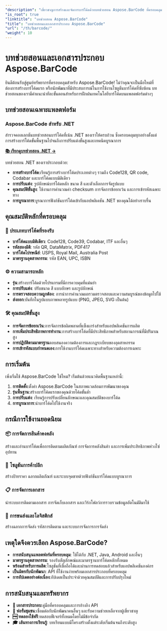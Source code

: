 ```yaml
---
"description": "เชี่ยวชาญการสร้างและจัดการบาร์โค้ดด้วยบทช่วยสอน Aspose.BarCode ที่ครอบคลุม เรียนรู้การสร้าง ปรับแต่ง และผสานรวมบาร์โค้ดบนแพลตฟอร์มต่างๆ"
"is_root": true
"linktitle": "บทช่วยสอน Aspose.BarCode"
"title": "บทช่วยสอนและเอกสารประกอบ Aspose.BarCode"
"url": "/th/barcode/"
"weight": 10
---
```


# บทช่วยสอนและเอกสารประกอบ Aspose.BarCode

ยินดีต้อนรับสู่ศูนย์ทรัพยากรที่ครอบคลุมสำหรับ Aspose.BarCode! ไม่ว่าคุณจะเป็นมือใหม่ที่ต้องการสร้างบาร์โค้ดแรก หรือนักพัฒนาที่มีประสบการณ์ในการใช้งานโซลูชันบาร์โค้ดที่ซับซ้อน บทช่วยสอนของเรามีคำแนะนำทีละขั้นตอนสำหรับการฝึกฝนเทคโนโลยีบาร์โค้ดบนแพลตฟอร์มต่างๆ

## บทช่วยสอนเฉพาะแพลตฟอร์ม

### Aspose.BarCode สำหรับ .NET
สำรวจคอลเลกชันบทช่วยสอนบาร์โค้ดที่เน้น .NET ของเราให้ครบถ้วน ซึ่งครอบคลุมทุกอย่างตั้งแต่การสร้างบาร์โค้ดขั้นพื้นฐานไปจนถึงการปรับแต่งขั้นสูงและเทคนิคบูรณาการ

**[📚 เรียกดูบทช่วยสอน .NET →](/barcode/net/)**

บทช่วยสอน .NET ของเราประกอบด้วย:
- **การสร้างบาร์โค้ด**:เรียนรู้การสร้างบาร์โค้ดประเภทต่างๆ รวมถึง Code128, QR code, Codabar และบาร์โค้ดแบบมิติเดียว
- **การปรับแต่ง**: รูปลักษณ์บาร์โค้ดหลัก ขนาด สี และตัวเลือกการจัดรูปแบบ
- **คุณสมบัติขั้นสูง**: ใช้งานการคำนวณค่า checksum การจัดการข้อยกเว้น และการเข้ารหัสเฉพาะทาง
- **การบูรณาการ**:บูรณาการฟังก์ชันบาร์โค้ดเข้ากับแอปพลิเคชัน .NET ของคุณได้อย่างราบรื่น

## คุณสมบัติหลักที่ครอบคลุม

### 🎯 **ประเภทบาร์โค้ดที่รองรับ**
- **บาร์โค้ดแบบมิติเดียว**: Code128, Code39, Codabar, ITF และอื่นๆ
- **รหัสสองมิติ**: รหัส QR, DataMatrix, PDF417
- **บาร์โค้ดไปรษณีย์**: USPS, Royal Mail, Australia Post
- **มาตรฐานอุตสาหกรรม**: รหัส EAN, UPC, ISBN

### ⚙️ **ความสามารถหลัก**
- **รุ่น**:สร้างบาร์โค้ดด้วยโปรแกรมที่มีการควบคุมที่แม่นยำ
- **การปรับแต่ง**: ปรับขนาด สี แบบอักษร และรูปลักษณ์
- **การตรวจสอบความถูกต้อง**: การนำการคำนวณผลรวมตรวจสอบและความสมบูรณ์ของข้อมูลไปใช้
- **ส่งออก**:บันทึกในรูปแบบภาพหลายรูปแบบ (PNG, JPEG, SVG เป็นต้น)

### 🛠️ **คุณสมบัติขั้นสูง**
- **การจัดการข้อยกเว้น**:การจัดการข้อผิดพลาดที่แข็งแกร่งสำหรับแอปพลิเคชันการผลิต
- **การเพิ่มประสิทธิภาพการทำงาน**:การสร้างบาร์โค้ดที่มีประสิทธิภาพสำหรับสถานการณ์ที่มีปริมาณสูง
- **การปฏิบัติตามมาตรฐาน**ตอบสนองความต้องการและกฎระเบียบของอุตสาหกรรม
- **การเข้ารหัสแบบกำหนดเอง**:การใช้งานบาร์โค้ดเฉพาะทางสำหรับความต้องการเฉพาะ

## การเริ่มต้น

เพิ่งเริ่มใช้ Aspose.BarCode ใช่ไหม? เริ่มต้นด้วยแนวคิดพื้นฐานเหล่านี้:

1. **การติดตั้ง**:ตั้งค่า Aspose.BarCode ในสภาพแวดล้อมการพัฒนาของคุณ
2. **รุ่นพื้นฐาน**:สร้างบาร์โค้ดแรกของคุณด้วยโค้ดขั้นต่ำ
3. **การปรับแต่ง**: เรียนรู้การปรับเปลี่ยนลักษณะและคุณสมบัติของบาร์โค้ด
4. **การบูรณาการ**:นำบาร์โค้ดไปใช้งานจริง

## กรณีการใช้งานยอดนิยม

### 📦 **การจัดการสินค้าคงคลัง**
สร้างและอ่านบาร์โค้ดเพื่อการติดตามผลิตภัณฑ์ การจัดการคลังสินค้า และการเพิ่มประสิทธิภาพห่วงโซ่อุปทาน

### 🏪 **โซลูชันการค้าปลีก**
สร้างป้ายราคา ฉลากผลิตภัณฑ์ และระบบจุดขายด้วยฟังก์ชันบาร์โค้ดแบบบูรณาการ

### 📋 **การจัดการเอกสาร**
นำระบบการติดตามเอกสาร การจัดเก็บเอกสาร และเวิร์กโฟลว์การรวบรวมข้อมูลอัตโนมัติมาใช้

### 🚚 **การขนส่งและโลจิสติกส์**
สร้างฉลากการจัดส่ง รหัสการติดตาม และระบบการจัดการการจัดส่ง

## เหตุใดจึงควรเลือก Aspose.BarCode?

- **การสนับสนุนแพลตฟอร์มที่ครอบคลุม**: ใช้ได้กับ .NET, Java, Android และอื่นๆ
- **มาตรฐานอุตสาหกรรม**: รองรับสัญลักษณ์และมาตรฐานบาร์โค้ดหลักทั้งหมด
- **พร้อมสำหรับการผลิต**:โซลูชันที่เชื่อถือได้และผ่านการทดสอบแล้วสำหรับแอปพลิเคชันองค์กร
- **เป็นมิตรกับนักพัฒนา**: API ที่ใช้งานง่ายพร้อมเอกสารประกอบที่ครอบคลุม
- **การอัปเดตอย่างต่อเนื่อง**:อัปเดตเป็นประจำด้วยคุณสมบัติและการปรับปรุงใหม่

## การสนับสนุนและทรัพยากร

- **📖 เอกสารประกอบ**:คู่มือที่ครอบคลุมและการอ้างอิง API
- **💬 ฟอรั่มชุมชน**:เชื่อมต่อกับนักพัฒนาคนอื่นๆ และรับความช่วยเหลือจากผู้เชี่ยวชาญ
- **🆓 ทดลองใช้ฟรี**:ทดสอบฟีเจอร์ทั้งหมดโดยไม่มีข้อจำกัด
- **🎓 เส้นทางการเรียนรู้**: บทเรียนแบบมีโครงสร้างตั้งแต่ระดับเริ่มต้นจนถึงระดับสูง